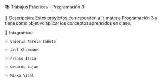 📚 Trabajos Prácticos – Programación 3

📌 Descripción:
    Estos proyectos corresponden a la materia Programación 3 y tiene como objetivo aplicar los conceptos aprendidos en clase.

👥 Integrantes:


    ✨ Valeria Narela Cañete

    ✨ Joel Chasmann

    ✨ Franco Itria

    ✨ Gerardo Lujan

    ✨ Mirko Vidal
